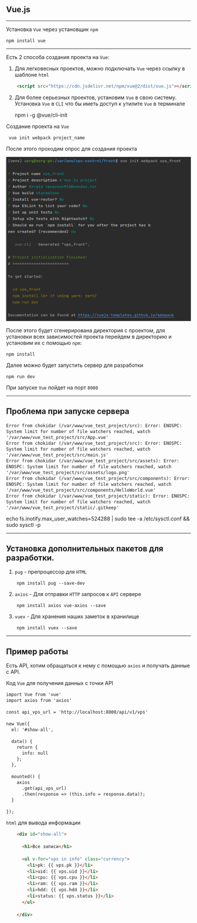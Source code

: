 Vue.js  
---
---

Установка `Vue` через установщик `npm`

    npm install vue

---

Есть 2 способа создания проекта на `Vue`:

1) Для легковесных проектов, можно подключать `Vue` через ссылку в шаблоне `html`

```html
    <script src="https://cdn.jsdelivr.net/npm/vue@2/dist/vue.js"></script>
```


2) Для более серьезных проектов, установим `Vue` в свою систему. 
Установка `Vue` в `CLI` что бы иметь доступ к утилите `Vue` в терминале


    npm i -g @vue/cli-init

Создание проекта на `Vue`

     vue init webpack project_name

После этого проходим опрос для создания проекта

![](img/1.png)

После этого будет сгенерирована директория с проектом, для установки всех 
зависимостей проекта перейдем в директорию и установим их с помощью `npm`:

    npm install

Далее можно будет запустить сервер для разработки

    npm run dev

При запуске `Vue` пойдет на порт `8080`

---
Проблема при запуске сервера
---


    Error from chokidar (/var/www/vue_test_project/src): Error: ENOSPC: System limit for number of file watchers reached, watch '/var/www/vue_test_project/src/App.vue'
    Error from chokidar (/var/www/vue_test_project/src): Error: ENOSPC: System limit for number of file watchers reached, watch '/var/www/vue_test_project/src/main.js'
    Error from chokidar (/var/www/vue_test_project/src/assets): Error: ENOSPC: System limit for number of file watchers reached, watch '/var/www/vue_test_project/src/assets/logo.png'
    Error from chokidar (/var/www/vue_test_project/src/components): Error: ENOSPC: System limit for number of file watchers reached, watch '/var/www/vue_test_project/src/components/HelloWorld.vue'
    Error from chokidar (/var/www/vue_test_project/static): Error: ENOSPC: System limit for number of file watchers reached, watch '/var/www/vue_test_project/static/.gitkeep'






echo fs.inotify.max_user_watches=524288 | sudo tee -a /etc/sysctl.conf && sudo sysctl -p










---
Установка дополнительных пакетов для разработки.
---

1) `pug` - препроцессор для `HTML`

```
    npm install pug --save-dev
```

2) `axios` - Для отправки `HTTP` запросов к `API`  сервере

```
    npm install axios vue-axios --save
```

3) `vuex` - Для хранения наших заметок в хранилище

```
    npm install vuex --save
```


---
Пример работы
---
Есть API, хотим обращаться к нему с помощью `axios` и получать данные с API.

Код `Vue` для получения данных с точки API
```
import Vue from 'vue'
import axios from 'axios'

const api_vps_url = 'http://localhost:8000/api/v1/vps'

new Vue({
  el: '#show-all',

  data() {
    return {
      info: null
    };
  },

  mounted() {
    axios
      .get(api_vps_url)
      .then(response => (this.info = response.data));
  }
  
});
```

`html` для вывода информации

```html
    <div id="show-all">

      <h1>Все записи</h1>

      <ul v-for="vps in info" class="currency">
        <li>pk: {{ vps.pk }}</li>
        <li>uid: {{ vps.uid }}</li>
        <li>cpu: {{ vps.cpu }}</li>
        <li>ram: {{ vps.ram }}</li>
        <li>hdd: {{ vps.hdd }}</li>
        <li>status: {{ vps.status }}</li>
      </ul>

    </div>
```







